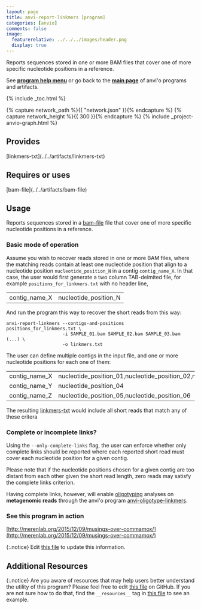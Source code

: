 ```yaml
---
layout: page
title: anvi-report-linkmers [program]
categories: [anvio]
comments: false
image:
  featurerelative: ../../../images/header.png
  display: true
---
```


Reports sequences stored in one or more BAM files that cover one of more specific nucleotide positions in a reference.

See **[program help menu](../../../vignette#anvi-report-linkmers)** or go back to the **[main page](../../)** of anvi'o programs and artifacts.


{% include _toc.html %}
<div id="svg" class="subnetwork"></div>
{% capture network_path %}{{ "network.json" }}{% endcapture %}
{% capture network_height %}{{ 300 }}{% endcapture %}
{% include _project-anvio-graph.html %}


## Provides

<p style="text-align: left" markdown="1"><span class="artifact-p">[linkmers-txt](../../artifacts/linkmers-txt)</span></p>

## Requires or uses

<p style="text-align: left" markdown="1"><span class="artifact-r">[bam-file](../../artifacts/bam-file)</span></p>

## Usage


Reports sequences stored in a <span class="artifact-n">[bam-file](/software/anvio/help/artifacts/bam-file)</span> file that cover one of more specific nucleotide positions in a reference.

### Basic mode of operation

Assume you wish to recover reads stored in one or more BAM files, where the matching reads contain at least one nucleotide position that align to a nucleotide position `nucleotide_position_N` in a contig `contig_name_X`. In that case, the user would first generate a two column TAB-delmited file, for example `positions_for_linkmers.txt` with no header line,


<table>
  <tbody>
    <tr>
      <td> contig_name_X </td>
      <td> nucleotide_position_N </td>
    </tr>
  </tbody>
</table>

And run the program this way to recover the short reads from this way:

```
anvi-report-linkmers --contigs-and-positions positions_for_linkmers.txt \
                     -i SAMPLE_01.bam SAMPLE_02.bam SAMPLE_03.bam (...) \
                     -o linkmers.txt
```

The user can define multiple contigs in the input file, and one or more nucleotide positions for each one of them:

<table>
<tbody>
<tr>
      <td> contig_name_X </td>
      <td> nucleotide_position_01,nucleotide_position_02,nucleotide_position_03</td>
</tr>
<tr>
      <td> contig_name_Y </td>
      <td> nucleotide_position_04 </td>
</tr>
<tr>
      <td> contig_name_Z </td>
      <td> nucleotide_position_05,nucleotide_position_06 </td>
</tr>
</tbody>
</table>

The resulting <span class="artifact-n">[linkmers-txt](/software/anvio/help/artifacts/linkmers-txt)</span> would include all short reads that match any of these critera

### Complete or incomplete links?

Using the `--only-complete-links` flag, the user can enforce whether only complete links should be reported where each reported short read must cover each nucleotide position for a given contig.

Please note that if the nucleotide positions chosen for a given contig are too distant from each other given the short read length, zero reads may satisfy the complete links criterion.

Having complete links, however, will enable [oligotyping](https://besjournals.onlinelibrary.wiley.com/doi/10.1111/2041-210X.12114) analyses on **metagenomic reads** through the anvi'o program <span class="artifact-n">[anvi-oligotype-linkmers](/software/anvio/help/programs/anvi-oligotype-linkmers)</span>.

### See this program in action

[http://merenlab.org/2015/12/09/musings-over-commamox/](http://merenlab.org/2015/12/09/musings-over-commamox/)

{:.notice}
Edit [this file](https://github.com/merenlab/anvio/tree/master/anvio/docs/programs/anvi-report-linkmers.md) to update this information.


## Additional Resources



{:.notice}
Are you aware of resources that may help users better understand the utility of this program? Please feel free to edit [this file](https://github.com/merenlab/anvio/tree/master/bin/anvi-report-linkmers) on GitHub. If you are not sure how to do that, find the `__resources__` tag in [this file](https://github.com/merenlab/anvio/blob/master/bin/anvi-interactive) to see an example.
